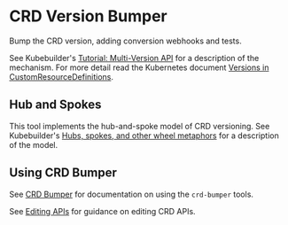 # CRD Version Bumper

Bump the CRD version, adding conversion webhooks and tests.

See Kubebuilder's [Tutorial: Multi-Version API](https://book.kubebuilder.io/multiversion-tutorial/tutorial) for a description of the mechanism. For more detail read the Kubernetes document [Versions in CustomResourceDefinitions](https://kubernetes.io/docs/tasks/extend-kubernetes/custom-resources/custom-resource-definition-versioning/).

## Hub and Spokes

This tool implements the hub-and-spoke model of CRD versioning. See Kubebuilder's [Hubs, spokes, and other wheel metaphors](https://book.kubebuilder.io/multiversion-tutorial/conversion-concepts) for a description of the model.

## Using CRD Bumper

See [CRD Bumper](https://nearnodeflash.github.io/dev/repo-guides/crd-bumper/readme/) for documentation on using the `crd-bumper` tools.

See [Editing APIs](https://nearnodeflash.github.io/dev/repo-guides/crd-bumper/editing-apis/) for guidance on editing CRD APIs.
